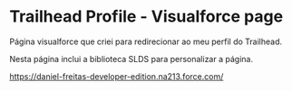 # Trailhead Profile - Visualforce page

Página visualforce que criei para redirecionar ao meu perfil do Trailhead. 

Nesta página inclui a biblioteca SLDS para personalizar a página. 

https://daniel-freitas-developer-edition.na213.force.com/
